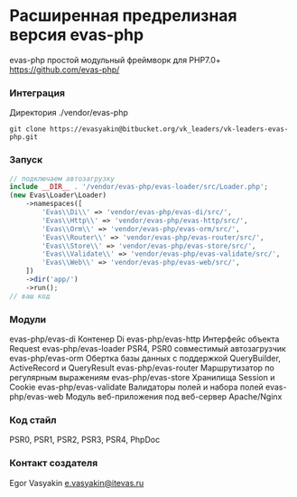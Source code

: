 # Расширенная предрелизная версия evas-php #

evas-php простой модульный фреймворк для PHP7.0+
https://github.com/evas-php/

### Интеграция ###

Директория ./vendor/evas-php
```
git clone https://evasyakin@bitbucket.org/vk_leaders/vk-leaders-evas-php.git
```

### Запуск ###

```php
// подключаем автозагрузку
include __DIR__ . '/vendor/evas-php/evas-loader/src/Loader.php';
(new Evas\Loader\Loader)
    ->namespaces([
        'Evas\\Di\\' => 'vendor/evas-php/evas-di/src/',
        'Evas\\Http\\' => 'vendor/evas-php/evas-http/src/',
        'Evas\\Orm\\' => 'vendor/evas-php/evas-orm/src/',
        'Evas\\Router\\' => 'vendor/evas-php/evas-router/src/',
        'Evas\\Store\\' => 'vendor/evas-php/evas-store/src/',
        'Evas\\Validate\\' => 'vendor/evas-php/evas-validate/src/',
        'Evas\\Web\\' => 'vendor/evas-php/evas-web/src/',
    ])
    ->dir('app/')
    ->run();
// ваш код
```

### Модули ###

evas-php/evas-di 		Контенер Di
evas-php/evas-http 		Интерфейс объекта Request
evas-php/evas-loader 	PSR4, PSR0 совместимый автозагрузчик
evas-php/evas-orm 		Обертка базы данных с поддержкой QueryBuilder, ActiveRecord и QueryResult
evas-php/evas-router 	Маршрутизатор по регулярным выражениям
evas-php/evas-store		Хранилища Session и Cookie
evas-php/evas-validate 	Валидаторы полей и набора полей
evas-php/evas-web 		Модуль веб-приложения под веб-сервер Apache/Nginx

### Код стайл ###

PSR0, PSR1, PSR2, PSR3, PSR4, PhpDoc

### Контакт создателя ###

Egor Vasyakin <e.vasyakin@itevas.ru>
